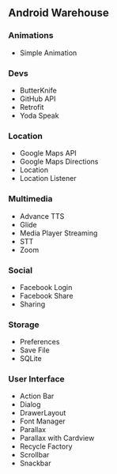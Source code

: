 ## Android Warehouse

### Animations
- Simple Animation

### Devs
- ButterKnife
- GitHub API
- Retrofit
- Yoda Speak

### Location
- Google Maps API
- Google Maps Directions
- Location
- Location Listener

### Multimedia
- Advance TTS
- Glide
- Media Player Streaming
- STT
- Zoom

### Social
- Facebook Login
- Facebook Share
- Sharing

### Storage
- Preferences
- Save File
- SQLite

### User Interface
- Action Bar
- Dialog
- DrawerLayout
- Font Manager
- Parallax
- Parallax with Cardview
- Recycle Factory
- Scrollbar
- Snackbar
